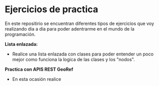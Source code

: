 # Ejercicios de practica

En este repositirio se encuentran diferentes tipos de ejercicios que voy realizando dia a dia para poder adentrarme en el mundo de la programación.

**Lista enlazada:**
- Realice una lista enlazada con clases para poder entender un poco mejor como funciona la logica de las clases y los "nodos".

**Practica con APIS REST GeoRef**
- En esta ocasión realice 
